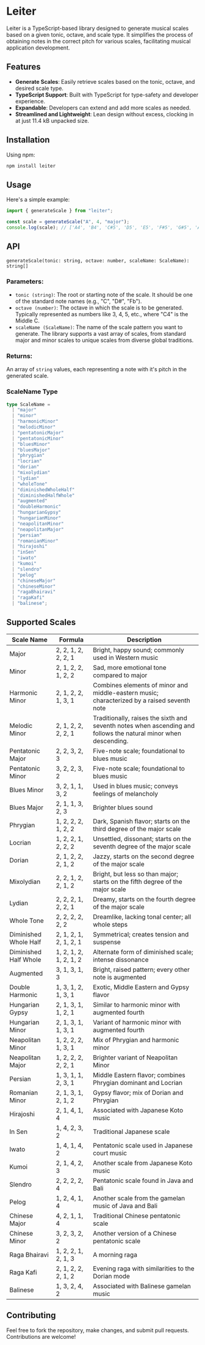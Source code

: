 # Leiter

Leiter is a TypeScript-based library designed to generate musical scales based on a given tonic, octave, and scale type. It simplifies the process of obtaining notes in the correct pitch for various scales, facilitating musical application development.

## Features

- **Generate Scales**: Easily retrieve scales based on the tonic, octave, and desired scale type.
- **TypeScript Support**: Built with TypeScript for type-safety and developer experience.
- **Expandable**: Developers can extend and add more scales as needed.
- **Streamlined and Lightweight**: Lean design without excess, clocking in at just 11.4 kB unpacked size.

## Installation

Using npm:

```bash
npm install leiter
```

## Usage

Here's a simple example:

```typescript
import { generateScale } from "leiter";

const scale = generateScale("A", 4, "major");
console.log(scale); // ['A4', 'B4', 'C#5', 'D5', 'E5', 'F#5', 'G#5', 'A5']
```

## API

`generateScale(tonic: string, octave: number, scaleName: ScaleName): string[]`

### Parameters:

- `tonic (string)`: The root or starting note of the scale. It should be one of the standard note names (e.g., "C", "D#", "Fb").
- `octave (number)`: The octave in which the scale is to be generated. Typically represented as numbers like 3, 4, 5, etc., where "C4" is the Middle C.
- `scaleName (ScaleName)`: The name of the scale pattern you want to generate. The library supports a vast array of scales, from standard major and minor scales to unique scales from diverse global traditions.

### Returns:

An array of `string` values, each representing a note with it's pitch in the generated scale.

### ScaleName Type

```typescript
type ScaleName =
  | "major"
  | "minor"
  | "harmonicMinor"
  | "melodicMinor"
  | "pentatonicMajor"
  | "pentatonicMinor"
  | "bluesMinor"
  | "bluesMajor"
  | "phrygian"
  | "locrian"
  | "dorian"
  | "mixolydian"
  | "lydian"
  | "wholeTone"
  | "diminishedWholeHalf"
  | "diminishedHalfWhole"
  | "augmented"
  | "doubleHarmonic"
  | "hungarianGypsy"
  | "hungarianMinor"
  | "neapolitanMinor"
  | "neapolitanMajor"
  | "persian"
  | "romanianMinor"
  | "hirajoshi"
  | "inSen"
  | "iwato"
  | "kumoi"
  | "slendro"
  | "pelog"
  | "chineseMajor"
  | "chineseMinor"
  | "ragaBhairavi"
  | "ragaKafi"
  | "balinese";
```

## Supported Scales

| Scale Name            | Formula                | Description                                                                                                     |
| --------------------- | ---------------------- | --------------------------------------------------------------------------------------------------------------- |
| Major                 | 2, 2, 1, 2, 2, 2, 1    | Bright, happy sound; commonly used in Western music                                                             |
| Minor                 | 2, 1, 2, 2, 1, 2, 2    | Sad, more emotional tone compared to major                                                                      |
| Harmonic Minor        | 2, 1, 2, 2, 1, 3, 1    | Combines elements of minor and middle-eastern music; characterized by a raised seventh note                     |
| Melodic Minor         | 2, 1, 2, 2, 2, 2, 1    | Traditionally, raises the sixth and seventh notes when ascending and follows the natural minor when descending. |
| Pentatonic Major      | 2, 2, 3, 2, 3          | Five-note scale; foundational to blues music                                                                    |
| Pentatonic Minor      | 3, 2, 2, 3, 2          | Five-note scale; foundational to blues music                                                                    |
| Blues Minor           | 3, 2, 1, 1, 3, 2       | Used in blues music; conveys feelings of melancholy                                                             |
| Blues Major           | 2, 1, 1, 3, 2, 3       | Brighter blues sound                                                                                            |
| Phrygian              | 1, 2, 2, 2, 1, 2, 2    | Dark, Spanish flavor; starts on the third degree of the major scale                                             |
| Locrian               | 1, 2, 2, 1, 2, 2, 2    | Unsettled, dissonant; starts on the seventh degree of the major scale                                           |
| Dorian                | 2, 1, 2, 2, 2, 1, 2    | Jazzy, starts on the second degree of the major scale                                                           |
| Mixolydian            | 2, 2, 1, 2, 2, 1, 2    | Bright, but less so than major; starts on the fifth degree of the major scale                                   |
| Lydian                | 2, 2, 2, 1, 2, 2, 1    | Dreamy, starts on the fourth degree of the major scale                                                          |
| Whole Tone            | 2, 2, 2, 2, 2, 2       | Dreamlike, lacking tonal center; all whole steps                                                                |
| Diminished Whole Half | 2, 1, 2, 1, 2, 1, 2, 1 | Symmetrical; creates tension and suspense                                                                       |
| Diminished Half Whole | 1, 2, 1, 2, 1, 2, 1, 2 | Alternate form of diminished scale; intense dissonance                                                          |
| Augmented             | 3, 1, 3, 1, 3          | Bright, raised pattern; every other note is augmented                                                           |
| Double Harmonic       | 1, 3, 1, 2, 1, 3, 1    | Exotic, Middle Eastern and Gypsy flavor                                                                         |
| Hungarian Gypsy       | 2, 1, 3, 1, 1, 2, 1    | Similar to harmonic minor with augmented fourth                                                                 |
| Hungarian Minor       | 2, 1, 3, 1, 1, 3, 1    | Variant of harmonic minor with augmented fourth                                                                 |
| Neapolitan Minor      | 1, 2, 2, 2, 1, 3, 1    | Mix of Phrygian and harmonic minor                                                                              |
| Neapolitan Major      | 1, 2, 2, 2, 2, 2, 1    | Brighter variant of Neapolitan Minor                                                                            |
| Persian               | 1, 3, 1, 1, 2, 3, 1    | Middle Eastern flavor; combines Phrygian dominant and Locrian                                                   |
| Romanian Minor        | 2, 1, 3, 1, 2, 1, 2    | Gypsy flavor; mix of Dorian and Phrygian                                                                        |
| Hirajoshi             | 2, 1, 4, 1, 4          | Associated with Japanese Koto music                                                                             |
| In Sen                | 1, 4, 2, 3, 2          | Traditional Japanese scale                                                                                      |
| Iwato                 | 1, 4, 1, 4, 2          | Pentatonic scale used in Japanese court music                                                                   |
| Kumoi                 | 2, 1, 4, 2, 3          | Another scale from Japanese Koto music                                                                          |
| Slendro               | 2, 2, 2, 2, 4          | Pentatonic scale found in Java and Bali                                                                         |
| Pelog                 | 1, 2, 4, 1, 4          | Another scale from the gamelan music of Java and Bali                                                           |
| Chinese Major         | 4, 2, 1, 1, 4          | Traditional Chinese pentatonic scale                                                                            |
| Chinese Minor         | 3, 2, 3, 2, 2          | Another version of a Chinese pentatonic scale                                                                   |
| Raga Bhairavi         | 1, 2, 2, 1, 2, 1, 3    | A morning raga                                                                                                  |
| Raga Kafi             | 2, 1, 2, 2, 2, 1, 2    | Evening raga with similarities to the Dorian mode                                                               |
| Balinese              | 1, 3, 2, 4, 2          | Associated with Balinese gamelan music                                                                          |

## Contributing

Feel free to fork the repository, make changes, and submit pull requests. Contributions are welcome!
